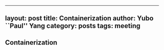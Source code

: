 
---
layout: post
title: Containerization
author: Yubo ``Paul'' Yang
category: posts
tags: meeting
---


## Containerization 
